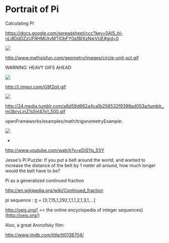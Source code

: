 # Portrait of Pi

Calculating PI

[](https://docs.google.com/spreadsheet/ccc?key=0Al5_hl-nLi8DdDZzUFRHMUtvMTlObFY0a1BIXzNwVUE#gid=0)https://docs.google.com/spreadsheet/ccc?key=0Al5_hl-nLi8DdDZzUFRHMUtvMTlObFY0a1BIXzNwVUE#gid=0

![](http://www.mathsisfun.com/geometry/images/circle-unit-sct.gif)

[](http://www.mathsisfun.com/geometry/images/circle-unit-sct.gif)http://www.mathsisfun.com/geometry/images/circle-unit-sct.gif

WARNING: HEAVY GIFS AHEAD

![](http://i.imgur.com/G9f2qiI.gif)

[](http://i.imgur.com/G9f2qiI.gif)http://i.imgur.com/G9f2qiI.gif

![](http://24.media.tumblr.com/a6d59d662a4ca1b256532f9398ad053a/tumblr_mi3brvLinZ1s5nl47o1_500.gif)

[](http://24.media.tumblr.com/a6d59d662a4ca1b256532f9398ad053a/tumblr_mi3brvLinZ1s5nl47o1_500.gif)http://24.media.tumblr.com/a6d59d662a4ca1b256532f9398ad053a/tumblr_mi3brvLinZ1s5nl47o1_500.gif

openFrameworks/examples/math/trigonometryExample:

![](https://hackpad-attachments.s3.amazonaws.com/hackpad.com_epWauUmqOS3_p.77305_1382399813858_sincos_optimized.gif)

*

[](http://www.youtube.com/watch?v=eDiSYp_51iY)http://www.youtube.com/watch?v=eDiSYp_51iY

Jesse's Pi Puzzle: If you put a belt around the world, and wanted to increase the distance of the belt by 1 meter all around, how much longer would the belt have to be?

Pi as a generalized continued fraction

[](http://en.wikipedia.org/wiki/Continued_fraction)http://en.wikipedia.org/wiki/Continued_fraction

pi sequence : [π](http://en.wikipedia.org/wiki/Pi) = [3;7,15,1,292,1,1,1,2,1,3,1,…]

[](http://oeis.org/)http://oeis.org/[ << the online encyclopedia of integer sequences](http://oeis.org/)

Also, a great Aronofsky film:

[](http://www.imdb.com/title/tt0138704/)http://www.imdb.com/title/tt0138704/